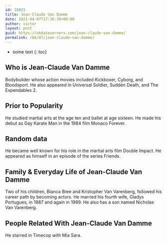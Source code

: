 ```yaml
---
id: 16021
title: Jean-Claude Van Damme
date: 2021-04-07T17:36:39+00:00
author: victor
layout: post
guid: https://ukdataservers.com/jean-claude-van-damme/
permalink: /04/07/jean-claude-van-damme/
---
```


* some text
{: toc}


## Who is Jean-Claude Van Damme



Bodybuilder whose action movies included Kickboxer, Cyborg, and Bloodsport. He also appeared in Universal Soldier, Sudden Death, and The Expendables 2.

                
                
                
## Prior to Popularity



He studied martial arts at the age ten and ballet at age sixteen. He made his debut as Gay Karate Man in the 1984 film Monaco Forever.

                
                
                
## Random data



He became well known for his role in the martial arts film Double Impact. He appeared as himself in an episode of the series Friends. 

                
                
                
## Family & Everyday Life of Jean-Claude Van Damme



Two of his children, Bianca Bree and Kristopher Van Varenberg, followed his career path by becoming actors. He married his fourth wife, Gladys Portugues, in 1987 and again in 1999. He also has a son named Nicholas Van Varenberg.

                
                
                
## People Related With Jean-Claude Van Damme



He starred in Timecop with Mia Sara.

                
              
            
          
          
          